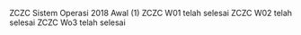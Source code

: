 ZCZC Sistem Operasi 2018 Awal (1)
ZCZC W01 telah selesai
ZCZC W02 telah selesai
ZCZC Wo3 telah selesai
